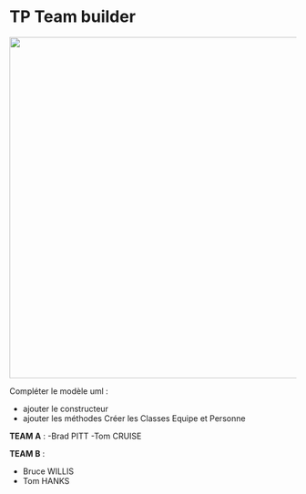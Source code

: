 # TP Team builder
<img src="./teambuilder.png" width="600">

Compléter le modèle uml :
- ajouter le constructeur
- ajouter les méthodes
Créer les Classes Equipe et Personne

**TEAM A** :
-Brad PITT
-Tom CRUISE

**TEAM B** :
- Bruce WILLIS
- Tom HANKS
